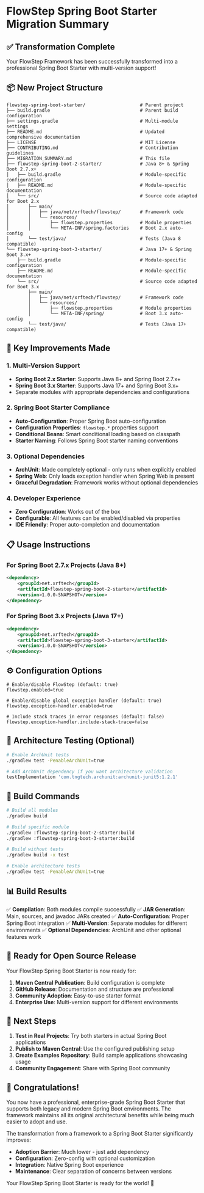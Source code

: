 # FlowStep Spring Boot Starter Migration Summary

## ✅ Transformation Complete

Your FlowStep Framework has been successfully transformed into a professional Spring Boot Starter with multi-version support!

## 📦 New Project Structure

```
flowstep-spring-boot-starter/                    # Parent project
├── build.gradle                                 # Parent build configuration
├── settings.gradle                              # Multi-module settings
├── README.md                                    # Updated comprehensive documentation
├── LICENSE                                      # MIT License
├── CONTRIBUTING.md                              # Contribution guidelines
├── MIGRATION_SUMMARY.md                         # This file
├── flowstep-spring-boot-2-starter/              # Java 8+ & Spring Boot 2.7.x+
│   ├── build.gradle                             # Module-specific configuration
│   ├── README.md                                # Module-specific documentation
│   └── src/                                     # Source code adapted for Boot 2.x
│       ├── main/
│       │   ├── java/net/xrftech/flowstep/       # Framework code
│       │   └── resources/
│       │       ├── flowstep.properties          # Module properties
│       │       └── META-INF/spring.factories    # Boot 2.x auto-config
│       └── test/java/                           # Tests (Java 8 compatible)
└── flowstep-spring-boot-3-starter/              # Java 17+ & Spring Boot 3.x+
    ├── build.gradle                             # Module-specific configuration
    ├── README.md                                # Module-specific documentation
    └── src/                                     # Source code adapted for Boot 3.x
        ├── main/
        │   ├── java/net/xrftech/flowstep/       # Framework code
        │   └── resources/
        │       ├── flowstep.properties          # Module properties
        │       └── META-INF/spring/             # Boot 3.x auto-config
        └── test/java/                           # Tests (Java 17+ compatible)
```

## 🚀 Key Improvements Made

### 1. **Multi-Version Support**
- **Spring Boot 2.x Starter**: Supports Java 8+ and Spring Boot 2.7.x+
- **Spring Boot 3.x Starter**: Supports Java 17+ and Spring Boot 3.x+
- Separate modules with appropriate dependencies and configurations

### 2. **Spring Boot Starter Compliance**
- **Auto-Configuration**: Proper Spring Boot auto-configuration
- **Configuration Properties**: `flowstep.*` properties support
- **Conditional Beans**: Smart conditional loading based on classpath
- **Starter Naming**: Follows Spring Boot starter naming conventions

### 3. **Optional Dependencies**
- **ArchUnit**: Made completely optional - only runs when explicitly enabled
- **Spring Web**: Only loads exception handler when Spring Web is present
- **Graceful Degradation**: Framework works without optional dependencies

### 4. **Developer Experience**
- **Zero Configuration**: Works out of the box
- **Configurable**: All features can be enabled/disabled via properties
- **IDE Friendly**: Proper auto-completion and documentation

## 📋 Usage Instructions

### For Spring Boot 2.7.x Projects (Java 8+)

```xml
<dependency>
    <groupId>net.xrftech</groupId>
    <artifactId>flowstep-spring-boot-2-starter</artifactId>
    <version>1.0.0-SNAPSHOT</version>
</dependency>
```

### For Spring Boot 3.x Projects (Java 17+)

```xml
<dependency>
    <groupId>net.xrftech</groupId>
    <artifactId>flowstep-spring-boot-3-starter</artifactId>
    <version>1.0.0-SNAPSHOT</version>
</dependency>
```

## ⚙️ Configuration Options

```properties
# Enable/disable FlowStep (default: true)
flowstep.enabled=true

# Enable/disable global exception handler (default: true)
flowstep.exception-handler.enabled=true

# Include stack traces in error responses (default: false)
flowstep.exception-handler.include-stack-trace=false
```

## 🧪 Architecture Testing (Optional)

```bash
# Enable ArchUnit tests
./gradlew test -PenableArchUnit=true

# Add ArchUnit dependency if you want architecture validation
testImplementation 'com.tngtech.archunit:archunit-junit5:1.2.1'
```

## 🔧 Build Commands

```bash
# Build all modules
./gradlew build

# Build specific module
./gradlew :flowstep-spring-boot-2-starter:build
./gradlew :flowstep-spring-boot-3-starter:build

# Build without tests
./gradlew build -x test

# Enable architecture tests
./gradlew test -PenableArchUnit=true
```

## 📊 Build Results

✅ **Compilation**: Both modules compile successfully
✅ **JAR Generation**: Main, sources, and javadoc JARs created
✅ **Auto-Configuration**: Proper Spring Boot integration
✅ **Multi-Version**: Separate modules for different environments
✅ **Optional Dependencies**: ArchUnit and other optional features work

## 🎯 Ready for Open Source Release

Your FlowStep Spring Boot Starter is now ready for:

1. **Maven Central Publication**: Build configuration is complete
2. **GitHub Release**: Documentation and structure are professional
3. **Community Adoption**: Easy-to-use starter format
4. **Enterprise Use**: Multi-version support for different environments

## 🚀 Next Steps

1. **Test in Real Projects**: Try both starters in actual Spring Boot applications
2. **Publish to Maven Central**: Use the configured publishing setup
3. **Create Examples Repository**: Build sample applications showcasing usage
4. **Community Engagement**: Share with Spring Boot community

## 🎉 Congratulations!

You now have a professional, enterprise-grade Spring Boot Starter that supports both legacy and modern Spring Boot environments. The framework maintains all its original architectural benefits while being much easier to adopt and use.

The transformation from a framework to a Spring Boot Starter significantly improves:
- **Adoption Barrier**: Much lower - just add dependency
- **Configuration**: Zero-config with optional customization
- **Integration**: Native Spring Boot experience
- **Maintenance**: Clear separation of concerns between versions

Your FlowStep Spring Boot Starter is ready for the world! 🌟